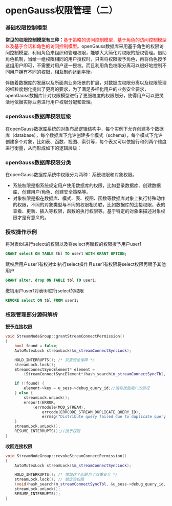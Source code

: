 # openGauss权限管理（二）

### 基础权限控制模型

**常见的权限控制模型有三种：**<font color = red>基于策略的访问控制模型，基于角色的访问控制模型以及基于会话和角色的访问控制模型。</font>openGauss数据库采用基于角色的权限访问控制模型，利用角色来组织和管理权限，能够大大简化对权限的授权管理。借助角色机制，当给一组权限相同的用户授权时，只需将权限授予角色，再将角色授予这组用户即可，不需要对用户逐一授权。而且利用角色权限分离可以很好地控制不同用户拥有不同的权限，相互制约达到平衡。

伴随着数据库的发展以及所面向业务场景的扩展，对数据库权限分离以及权限管理的细粒度划化提出了更高的要求，为了满足多样化用户的业务安全要求，openGauss数据库针对权限模型进行了更细粒度的权限划分，使得用户可以更灵活地依据实际业务进行用户权限分配和管理。

### **openGauss数据库权限层级**

在openGauss数据库系统的对象布局逻辑结构中，每个实例下允许创建多个数据库（database），每个数据库下允许创建多个模式（schema），每个模式下允许创建多个对象，比如表、函数、视图、索引等，每个表又可以依据行和列两个维度进行衡量，从而形成如下的逻辑层级：



### **openGauss数据库权限分类**

在openGauss数据库系统中权限分为两种：系统权限和对象权限。

- 系统权限是指系统规定用户使用数据库的权限，比如登录数据库、创建数据库、创建用户/角色、创建安全策略等。
- 对象权限是指在数据库、模式、表、视图、函数等数据库对象上执行特殊动作的权限，不同的对象类型与不同的权限相关联，比如数据库的连接权限，表的查看、更新、插入等权限，函数的执行权限等。基于特定的对象来描述对象权限才是有意义的。

### 授权操作示例

将对表tbl进行select的权限以及将select再赋权的权限授予用户user1

```sql
GRANT select ON TABLE tbl TO user1 WITH GRANT OPTION;
```

赋权后用户user1有权对tbl执行select操作且user1有权限将select权限再赋予其他用户

```sql
GRANT alter, drop ON TABLE tbl TO user1;
```

撤销用户user1对表tbl进行select的权限

```sql
REVOKE select ON tbl FROM user1;
```

### 权限管理部分源码解析

**授予连接权限**

```c++
void StreamNodeGroup::grantStreamConnectPermission()
{
    bool found = false;
    AutoMutexLock streamLock(&m_streamConnectSyncLock);

    HOLD_INTERRUPTS(); /* 双重安全保障 */
    streamLock.lock();
    StreamConnectSyncElement* element =
        (StreamConnectSyncElement*)hash_search(m_streamConnectSyncTbl, &u_sess->debug_query_id, HASH_ENTER, &found); //同步信号

    if (!found) {
        element->key = u_sess->debug_query_id;//没有找到用户的情况
    } else {
        streamLock.unLock();
        ereport(ERROR,
            (errmodule(MOD_STREAM),
                errcode(ERRCODE_STREAM_DUPLICATE_QUERY_ID),
                errmsg("Distribute query failed due to duplicate query id")));
    }
    streamLock.unLock();
    RESUME_INTERRUPTS();//授予权限
}
```



**收回连接权限**

```c++
void StreamNodeGroup::revokeStreamConnectPermission()
{
    AutoMutexLock streamLock(&m_streamConnectSyncLock);

    HOLD_INTERRUPTS(); /* 增加这个宏是为了双重安全 */
    streamLock.lock(); // 锁定流权限
    (void)hash_search(m_streamConnectSyncTbl, &u_sess->debug_query_id, HASH_REMOVE, NULL);
    streamLock.unLock();
    RESUME_INTERRUPTS();
}
```

